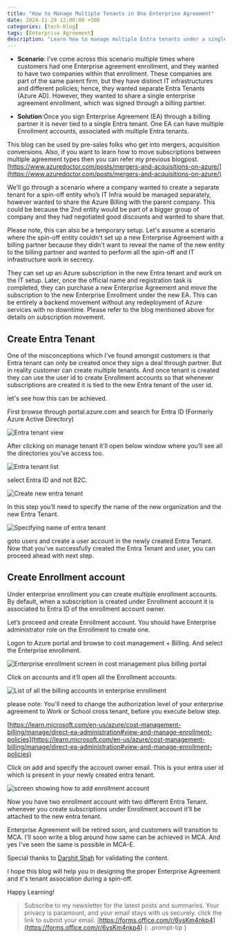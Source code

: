 ```yaml
---
title: "How to Manage Multiple Tenants in One Enterprise Agreement"
date: 2024-11-29 12:00:00 +500
categories: [tech-blog]
tags: [Enterprise Agreement]
description: "Learn how to manage multiple Entra tenants under a single Azure Enterprise Agreement using enrollment accounts for streamlined billing and IT separation"
---
```


* **Scenario**: I’ve come across this scenario multiple times where customers had one Enterprise agreement enrollment, and they wanted to have two companies within that enrollment. These companies are part of the same parent firm, but they have distinct IT infrastructures and different policies; hence, they wanted separate Entra Tenants (Azure AD). However, they wanted to share a single enterprise agreement enrollment, which was signed through a billing partner. 

* **Solution**:Once you sign Enterprise Agreement (EA) through a billing partner it is never tied to a single Entra tenant. One EA can have multiple Enrollment accounts, associated with multiple Entra tenants.

This blog can be used by pre-sales folks who get into mergers, acquisition conversions.
Also, if you want to learn how to move subscriptions between multiple agreement types then you can refer my previous blogpost.
[https://www.azuredoctor.com/posts/mergers-and-acquisitions-on-azure/](https://www.azuredoctor.com/posts/mergers-and-acquisitions-on-azure/)

We’ll go through a scenario where a company wanted to create a separate tenant for a spin-off entity who’s IT Infra would be managed separately, however wanted to share the Azure Billing with the parent company. This could be because the 2nd entity would be part of a bigger group of company and they had negotiated good discounts and wanted to share that. 

Please note, this can also be a temporary setup. Let's assume a scenario where the spin-off entity couldn't set up a new Enterprise Agreement with a billing partner because they didn't want to reveal the name of the new entity to the billing partner and wanted to perform all the spin-off and IT infrastructure work in secrecy.

They can set up an Azure subscription in the new Entra tenant and work on the IT setup. Later, once the official name and registration task is completed, they can purchase a new Enterprise Agreement and move the subscription to the new Enterprise Enrollment under the new EA.
This can be entirely a backend movement without any redeployment of Azure services with no downtime. Please refer to the blog mentioned above for details on subscription movement.

## Create Entra Tenant
One of the misconceptions which I’ve found amongst customers is that Entra tenant can only be created once they sign a deal through partner. But in reality customer can create multiple tenants. And once tenant is created they can use the user id to create Enrollment accounts so that whenever subscriptions are created it is tied to the new Entra tenant of the user id.

let's see how this can be achieved.

First browse through portal.azure.com and search for Entra ID (Formerly Azure Active Directory)

![Entra tenant view](https://raw.githubusercontent.com/qureshiaquib/qureshiaquib.github.io/main/assets/29112024/entraid-creation-step1.jpg)

After clicking on manage tenant it’ll open below window where you’ll see all the directories you’ve access too.

![Entra tenant list](https://raw.githubusercontent.com/qureshiaquib/qureshiaquib.github.io/main/assets/29112024/entra-tenant-list.jpg)

select Entra ID and not B2C.

![Create new entra tenant](https://raw.githubusercontent.com/qureshiaquib/qureshiaquib.github.io/main/assets/29112024/entraid-creation-step2.jpg)

In this step you’ll need to specify the name of the new organization and the new Entra Tenant.

![Specifying name of entra tenant](https://raw.githubusercontent.com/qureshiaquib/qureshiaquib.github.io/main/assets/29112024/entraid-creation-step3.jpg)

goto users and create a user account in the newly created Entra Tenant.
Now that you’ve successfully created the Entra Tenant and user, you can proceed ahead with next step.

## Create Enrollment account

Under enterprise enrollment you can create multiple enrollment accounts. By default, when a subscription is created under Enrollment account it is associated to Entra ID of the enrollment account owner.

Let’s proceed and create Enrollment account. 
You should have Enterprise administrator role on the Enrollment to create one.

Logon to Azure portal and browse to cost management + Billing. And select the Enterprise enrollment. 

![Enterprise enrollment screen in cost management plus billing portal](https://raw.githubusercontent.com/qureshiaquib/qureshiaquib.github.io/main/assets/29112024/enterprise-agreement-cost-management-billing.jpg)

Click on accounts and it’ll open all the Enrollment accounts.

![List of all the billing accounts in enterprise enrollment](https://raw.githubusercontent.com/qureshiaquib/qureshiaquib.github.io/main/assets/29112024/billing-accounts.jpg)

please note: You'll need to change the authorization level of your enterprise agreement to Work or School cross tenant, before you execute below step.

[https://learn.microsoft.com/en-us/azure/cost-management-billing/manage/direct-ea-administration#view-and-manage-enrollment-policies](https://learn.microsoft.com/en-us/azure/cost-management-billing/manage/direct-ea-administration#view-and-manage-enrollment-policies)

Click on add and specify the account owner email. This is your entra user id which is present in your newly created entra tenant.

![screen showing how to add enrollment account](https://raw.githubusercontent.com/qureshiaquib/qureshiaquib.github.io/main/assets/29112024/add-enrollment-account.jpg)

Now you have two enrollment account with two different Entra Tenant. whenever you create subscriptions under Enrollment account it’ll be attached to the new entra tenant.

Enterprise Agreement will be retired soon, and customers will transition to MCA. I'll soon write a blog around how same can be achieved in MCA. And yes I've seen the same is possible in MCA-E.

Special thanks to [Darshit Shah](https://www.linkedin.com/in/darushah/) for validating the content.

I hope this blog will help you in designing the proper Enterprise Agreement and it's tenant association during a spin-off.

Happy Learning!

>Subscribe to my newsletter for the latest posts and summaries. Your privacy is paramount, and your email stays with us securely.
click the link to submit your email.
[https://forms.office.com/r/6ysKm4nkp4](https://forms.office.com/r/6ysKm4nkp4)
{: .prompt-tip }